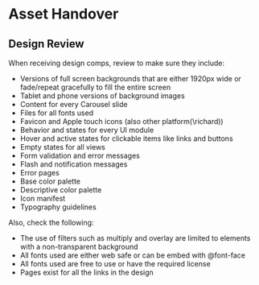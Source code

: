 Asset Handover
===

Design Review
---

When receiving design comps, review to make sure they include:

- Versions of full screen backgrounds that are either 1920px wide or fade/repeat gracefully to fill the entire screen
- Tablet and phone versions of background images
- Content for every Carousel slide
- Files for all fonts used
- Favicon and Apple touch icons (also other platform(\richard\))
- Behavior and states for every UI module
- Hover and active states for clickable items like links and buttons
- Empty states for all views
- Form validation and error messages
- Flash and notification messages
- Error pages
- Base color palette
- Descriptive color palette
- Icon manifest
- Typography guidelines

Also, check the following:

- The use of filters such as multiply and overlay are limited to elements with a non-transparent background
- All fonts used are either web safe or can be embed with @font-face
- All fonts used are free to use or have the required license
- Pages exist for all the links in the design
